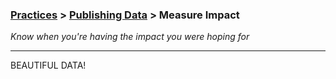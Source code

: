 ### [Practices](../../practices.html) > [Publishing Data](../../practices.html#publish) > Measure Impact 

_Know when you&#39;re having the impact you were hoping for_

____

BEAUTIFUL DATA!

</div></div><!-- dirty trick. close parent container and row--> 































































































































<div class="container-fluid">
<div class="row">
<div class="carousel">





























































































































</div>
<br>
</div>
</div>



















































































































































































































<div class="container-fluid">
<div class="row">
<br>
<div class="carousel">

















































































































































































































</div>
</div>
</div>
<div class="container"><!-- dirty trick. reopen parent container -->
<div class="row">
</div><!--- group row -->
</div><!--- group container -->
<div class="container"><div class="row"><!-- dirty trick. reopen parent container and row -->